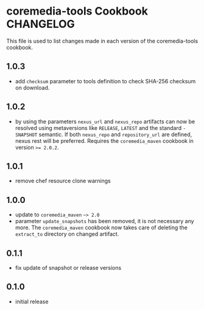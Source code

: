 coremedia-tools Cookbook CHANGELOG
======================
This file is used to list changes made in each version of the coremedia-tools cookbook.

1.0.3
--------
- add `checksum` parameter to tools definition to check SHA-256 checksum on download.

1.0.2
--------
- by using the parameters `nexus_url` and `nexus_repo` artifacts can now be resolved using metaversions like `RELEASE`, `LATEST` and
  the standard `-SNAPSHOT` semantic. If both `nexus_repo` and `repository_url` are defined, nexus rest will be preferred. Requires 
  the `coremedia_maven` cookbook in version `>= 2.0.2`.
  
1.0.1
--------
- remove chef resource clone warnings

1.0.0
--------
- update to `coremedia_maven` `~> 2.0`
- parameter `update_snapshots` has been removed, it is not necessary any more. The `coremedia_maven` cookbook now takes 
care of deleting the `extract_to` directory on changed artifact.

0.1.1
--------
- fix update of snapshot or release versions

0.1.0
--------
- initial release
